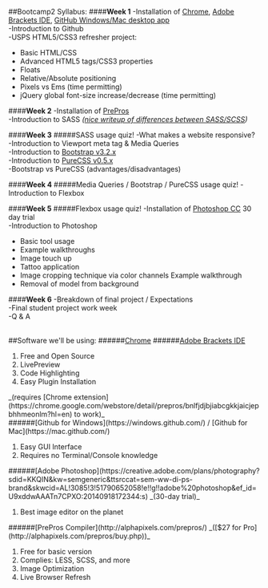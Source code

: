 ##Bootcamp2 Syllabus:
####__Week 1__
-Installation of [Chrome](https://github.com/bootcamp2-10/bootcamp2-10.github.io#chrome), [Adobe Brackets IDE](https://github.com/bootcamp2-10/bootcamp2-10.github.io#adobe-brackets-ide), [GitHub Windows/Mac desktop app](https://github.com/bootcamp2-10/bootcamp2-10.github.io#github-for-windows--github-for-mac) <br>
-Introduction to Github <br>
-USPS HTML5/CSS3 refresher project:
<ul>
    <li>Basic HTML/CSS</li>
    <li>Advanced HTML5 tags/CSS3 properties</li>
    <li>Floats</li>
    <li>Relative/Absolute positioning</li>
    <li>Pixels vs Ems (time permitting)</li>
    <li>jQuery global font-size increase/decrease (time permitting)</li>
</ul>

####__Week 2__
-Installation of [PrePros](https://github.com/bootcamp2-10/bootcamp2-10.github.io#prepros-compiler-27-for-pro) <br>
-Introduction to SASS _([nice writeup of differences between SASS/SCSS](http://www.sitepoint.com/whats-difference-sass-scss/))_ <br>

####__Week 3__
#####SASS usage quiz!
-What makes a website responsive? <br>
-Introduction to Viewport meta tag & Media Queries <br>
-Introduction to [Bootstrap v3.2.x](http://getbootstrap.com/) <br>
-Introduction to [PureCSS v0.5.x](http://purecss.io/) <br>
-Bootstrap vs PureCSS (advantages/disadvantages) <br>

####__Week 4__
#####Media Queries / Bootstrap / PureCSS usage quiz!
-Introduction to Flexbox <br>

####__Week 5__
#####Flexbox usage quiz!
-Installation of [Photoshop CC](https://github.com/bootcamp2-10/bootcamp2-10.github.io#adobe-photoshop-30-day-trial) 30 day trial <br>
-Introduction to Photoshop <br>
<ul>
    <li>Basic tool usage</li>
    <li>Example walkthroughs</li>
    <li>Image touch up</li>
    <li>Tattoo application</li>
    <li>Image cropping technique via color channels Example walkthrough</li>
    <li>Removal of model from background</li>
</ul>

####__Week 6__
-Breakdown of final project / Expectations <br>
-Final student project work week <br>
-Q & A <br> <br>

##Software we'll be using:
######[Chrome](https://www.google.com/chrome/)
######[Adobe Brackets IDE](http://brackets.io/?lang=en)
<ol>
    <li>Free and Open Source</li>
    <li>LivePreview</li>
    <li>Code Highlighting</li>
    <li>Easy Plugin Installation</li>
</ol>
_(requires [Chrome extension](https://chrome.google.com/webstore/detail/prepros/bnlfjdjbjiabcgkkjaicjepbhhmeonlm?hl=en) to work)_ <br>
######[Github for Windows](https://windows.github.com/) / [Github for Mac](https://mac.github.com/)
<ol>
    <li>Easy GUI Interface</li>
    <li>Requires no Terminal/Console knowledge</li>
</ol>
######[Adobe Photoshop](https://creative.adobe.com/plans/photography?sdid=KKQIN&kw=semgeneric&ttsrccat=sem-ww-di-ps-brand&skwcid=AL!3085!3!51790652058!e!!g!!adobe%20photoshop&ef_id=U9xddwAAATn7CPXO:20140918172344:s) _(30-day trial)_
<ol>
    <li>Best image editor on the planet</li>
</ol>
######[PrePros Compiler](http://alphapixels.com/prepros/) _([$27 for Pro](http://alphapixels.com/prepros/buy.php))_
<ol>
    <li>Free for basic version</li>
    <li>Complies: LESS, SCSS, and more</li>
    <li>Image Optimization</li>
    <li>Live Browser Refresh</li>
</ol>